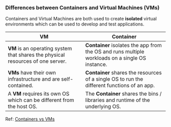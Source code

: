 ### Differences between Containers and Virtual Machines (VMs)

Containers and Virtual Machines are both used to create **isolated** virtual environments which can be used to develop and test applications.


|  **VM** 	|  **Container** 	|
|---	|---	|
|  **VM** is an operating system that shares the physical resources of one server.	|   **Container** isolates the app from the OS and runs multiple workloads on a single OS instance.	|
|   **VMs** have their own infrastructure and are self-contained. |   **Container** shares the resources of a single OS to run the different functions of an app.  |
|  A **VM** requires its own OS which can be different from the host OS. |  The **Container** shares the bins / libraries and runtime of the underlying OS. 	|

Ref: [Containers vs VMs](https://phoenixnap.com/kb/containers-vs-vms)

